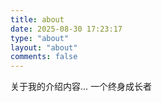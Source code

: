 ```yaml
---
title: about
date: 2025-08-30 17:23:17
type: "about"
layout: "about"
comments: false
---
```


关于我的介绍内容...
一个终身成长者
